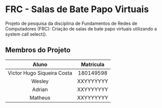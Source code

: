 # FRC - Salas de Bate Papo Virtuais
Projeto de pesquisa da disciplina de Fundamentos de Redes de Computadores (FRC): Criação de salas de bate papo virtuais utilizando a system call select().

## Membros do Projeto
|            Aluno           |   Matrícula   |
|:--------------------------:|:-------------:|
| Victor Hugo Siqueira Costa |   180149598   |
|           Wesley           |   XXYYYYYYY   |
|           Adrian           |   XXYYYYYYY   |
|           Matheus          |   XXYYYYYYY   |
